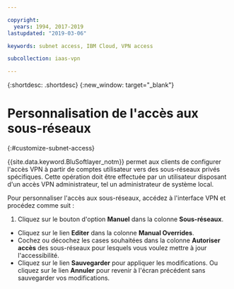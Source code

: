 ```yaml
---

copyright:
  years: 1994, 2017-2019
lastupdated: "2019-03-06"

keywords: subnet access, IBM Cloud, VPN access

subcollection: iaas-vpn

---
```


{:shortdesc: .shortdesc}
{:new_window: target="_blank"}

# Personnalisation de l'accès aux sous-réseaux
{:#customize-subnet-access}

{{site.data.keyword.BluSoftlayer_notm}} permet aux clients de configurer l'accès VPN à partir de comptes utilisateur vers des sous-réseaux privés spécifiques. Cette opération doit être effectuée par un utilisateur disposant d'un accès VPN administrateur, tel un administrateur de système local.

Pour personnaliser l'accès aux sous-réseaux, accédez à l'interface VPN et procédez comme suit :
1. Cliquez sur le bouton d'option **Manuel** dans la colonne **Sous-réseaux**.
* Cliquez sur le lien **Editer** dans la colonne **Manual Overrides**.
* Cochez ou décochez les cases souhaitées dans la colonne **Autoriser accès** des sous-réseaux pour lesquels vous voulez mettre à jour l'accessibilité.
* Cliquez sur le lien **Sauvegarder** pour appliquer les modifications. Ou cliquez sur le lien **Annuler** pour revenir à l'écran précédent sans sauvegarder vos modifications.
